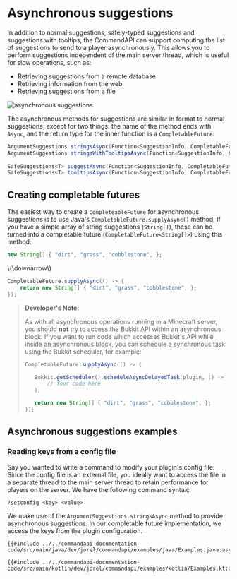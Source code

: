 # Asynchronous suggestions

In addition to normal suggestions, safely-typed suggestions and suggestions with tooltips, the CommandAPI can support computing the list of suggestions to send to a player asynchronously. This allows you to perform suggestions independent of the main server thread, which is useful for slow operations, such as:

- Retrieving suggestions from a remote database
- Retrieving information from the web
- Retrieving suggestions from a file

![asynchronous suggestions](./images/asyncsuggestions.gif)

The asynchronous methods for suggestions are similar in format to normal suggestions, except for two things: the name of the method ends with `Async`, and the return type for the inner function is a `CompletableFuture`:

```java
ArgumentSuggestions stringsAsync(Function<SuggestionInfo, CompletableFuture<String[]>> suggestions);
ArgumentSuggestions stringsWithTooltipsAsync(Function<SuggestionInfo, CompletableFuture<IStringTooltip[]>> suggestions);
    
SafeSuggestions<T> suggestAsync(Function<SuggestionInfo, CompletableFuture<T[]>> suggestions);
SafeSuggestions<T> tooltipsAsync(Function<SuggestionInfo, CompletableFuture<Tooltip<T>[]>> suggestions);
```

## Creating completable futures

The easiest way to create a `CompleteableFuture` for asynchronous suggestions is to use Java's `CompletableFuture.supplyAsync()` method. If you have a simple array of string suggestions (`String[]`), these can be turned into a completable future (`CompletableFuture<String[]>`) using this method:

```java
new String[] { "dirt", "grass", "cobblestone", };
```

\\(\downarrow\\)

```java
CompletableFuture.supplyAsync(() -> {
    return new String[] { "dirt", "grass", "cobblestone", };
});
```

> **Developer's Note:**
>
> As with all asynchronous operations running in a Minecraft server, you should **not** try to access the Bukkit API within an asynchronous block. If you want to run code which accesses Bukkit's API while inside an asynchronous block, you can schedule a synchronous task using the Bukkit scheduler, for example:
>
> ```java
> CompletableFuture.supplyAsync(() -> {
>
>    Bukkit.getScheduler().scheduleAsyncDelayedTask(plugin, () -> 
>        // Your code here
>    );
>
>    return new String[] { "dirt", "grass", "cobblestone", };
> });
> ```

## Asynchronous suggestions examples

<div class="example">

### Reading keys from a config file

Say you wanted to write a command to modify your plugin's config file. Since the config file is an external file, you ideally want to access the file in a separate thread to the main server thread to retain performance for players on the server. We have the following command syntax:

```mccmd
/setconfig <key> <value>
```

We make use of the `ArgumentSuggestions.stringsAsync` method to provide asynchronous suggestions. In our completable future implementation, we access the keys from the plugin configuration.

<div class="multi-pre">

```java,Java
{{#include ../../commandapi-documentation-code/src/main/java/dev/jorel/commandapi/examples/java/Examples.java:asyncreadfile}}
```

```kotlin,Kotlin
{{#include ../../commandapi-documentation-code/src/main/kotlin/dev/jorel/commandapi/examples/kotlin/Examples.kt:asyncreadfile}}
```

</div>

</div>
